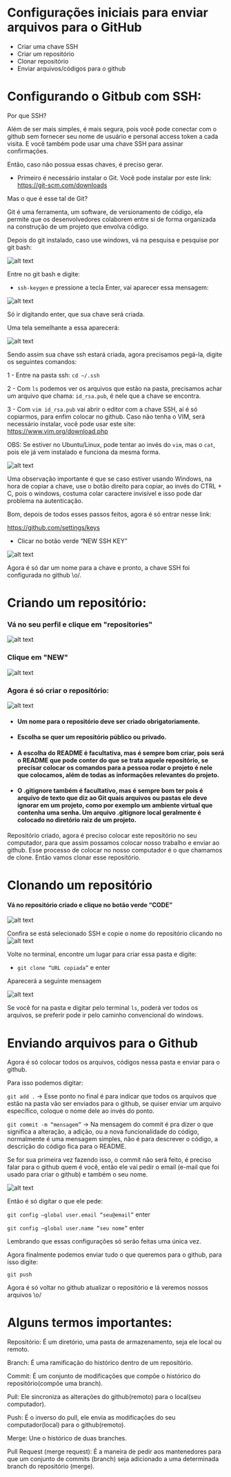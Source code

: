 # Configurações iniciais para enviar arquivos para o GitHub
- Criar uma chave SSH
- Criar um repositório 
- Clonar repositório
- Enviar arquivos/códigos para o github

# Configurando o Gitbub com SSH:

Por que SSH?

Além de ser mais simples, é mais segura, pois você pode conectar com o github sem fornecer seu nome de usuário e personal access token a cada visita. E você também pode usar uma chave SSH para assinar confirmações. 

Então, caso não possua essas chaves, é preciso gerar.


- Primeiro é necessário instalar o Git. Você pode instalar por este link: https://git-scm.com/downloads

Mas o que é esse tal de Git?

Git é uma ferramenta, um software, de versionamento de código, ela permite que os desenvolvedores colaborem entre si de forma organizada na construção de um projeto que envolva código.


Depois do git instalado, caso use windows, vá na pesquisa e pesquise por git bash:

![alt text](https://github.com/liviaspereira/config_github_ssh/blob/main/Imagens/git%20bash.png)

Entre no git bash e digite:

- `ssh-keygen` e pressione a tecla Enter, vai aparecer essa mensagem:

![alt text](https://github.com/liviaspereira/config_github_ssh/blob/main/Imagens/keygen.png)

 Só ir digitando enter, que sua chave será criada.

Uma tela semelhante a essa aparecerá:

![alt text](https://github.com/liviaspereira/config_github_ssh/blob/main/Imagens/ssh%20criado.png)

Sendo assim sua chave ssh estará criada, agora precisamos pegá-la, digite os seguintes comandos:

1 - Entre na pasta ssh: `cd ~/.ssh`

2 - Com `ls` podemos ver os arquivos que estão na pasta, precisamos achar um arquivo que chama: `id_rsa.pub`,  é nele que a chave se encontra.

3 - Com `vim id_rsa.pub` vai abrir o editor com a chave SSH, aí é só copiarmos, para enfim colocar no github. Caso não tenha o VIM, será necessário instalar, você pode usar este site:  https://www.vim.org/download.php

OBS: Se estiver no Ubuntu/Linux, pode tentar ao invés do `vim`, mas o `cat`, pois ele já vem instalado e funciona da mesma forma.

![alt text](https://github.com/liviaspereira/config_github_ssh/blob/main/Imagens/ls%20cd%20vim.png)

Uma observação importante é que se caso estiver usando Windows, na hora de copiar a chave, use o botão direito para copiar, ao invés do CTRL + C, pois o windows, costuma colar caractere invisível e isso pode dar problema na autenticação.

Bom, depois de todos esses passos feitos, agora é só entrar nesse link: 

https://github.com/settings/keys

- Clicar no botão verde “NEW SSH KEY”

![alt text](https://github.com/liviaspereira/config_github_ssh/blob/main/Imagens/ssh%20new%20new.png)

Agora é só dar um nome para a chave e pronto, a chave SSH foi configurada no github \o/.


# Criando um repositório:


### Vá no seu perfil e clique em "repositories"

![alt text](https://github.com/liviaspereira/config_github_ssh/blob/main/Imagens/repositories.png)

### Clique em "NEW"

![alt text](https://github.com/liviaspereira/config_github_ssh/blob/main/Imagens/new.png)

### Agora é só criar o repositório: 


![alt text](https://github.com/liviaspereira/config_github_ssh/blob/main/Imagens/create%20repository.png)


- #### Um nome para o repositório deve ser criado obrigatoriamente.
- #### Escolha se quer um repositório público ou privado.
- #### A escolha do README é facultativa, mas é sempre bom criar, pois será o README que pode conter do que se trata aquele repositório, se precisar colocar os comandos para a pessoa rodar o projeto é nele que colocamos, além de todas as informações relevantes do projeto.
- #### O .gitignore também é facultativo, mas é sempre bom ter pois é  arquivo de texto que diz ao Git quais arquivos ou pastas ele deve ignorar em um projeto, como por exemplo um ambiente virtual que contenha uma senha. Um arquivo  .gitignore local geralmente é colocado no diretório raiz de um projeto. 


Repositório criado, agora é preciso colocar este repositório no seu computador, para que assim possamos colocar nosso trabalho e enviar ao github.
Esse processo de colocar no nosso computador é o que chamamos de clone. Então vamos clonar esse repositório.

# Clonando um repositório 

#### Vá no repositório criado e clique no botão verde “CODE”

![alt text](https://github.com/liviaspereira/config_github_ssh/blob/main/Imagens/clone%20code.png)

Confira se está selecionado SSH e copie o nome do repositório clicando no ![alt text](https://github.com/liviaspereira/config_github_ssh/blob/main/Imagens/copia.png)  

Volte no terminal, encontre um lugar para criar essa pasta e digite: 

- `git clone “URL copiada”`   e enter

Aparecerá a seguinte mensagem

![alt text](https://github.com/liviaspereira/config_github_ssh/blob/main/Imagens/clonado.png)

Se você for na pasta e digitar pelo terminal `ls`, poderá ver todos os arquivos, se preferir pode ir pelo caminho convencional do windows.

# Enviando arquivos para o Github

Agora é só colocar todos os arquivos, códigos nessa pasta e enviar para o github. 

Para isso podemos digitar: 

`git add .`   → Esse ponto no final é para indicar que todos os arquivos que estão na pasta vão ser enviados para o github, se quiser enviar um arquivo específico, coloque o nome dele ao invés do ponto. 

`git commit -m “mensagem”` → Na mensagem do commit é pra dizer o que significa a alteração, a adição, ou a nova funcionalidade do código, normalmente é uma mensagem simples, não é para descrever o código, a descrição do código fica para o README.

Se for sua primeira vez fazendo isso, o commit não será feito, é preciso falar para o github quem é você, então ele vai pedir o email (e-mail que foi usado para criar o github) e também o seu nome.

![alt text](https://github.com/liviaspereira/config_github_ssh/blob/main/Imagens/commit%20config.png)

Então é só digitar o que ele pede:

`git config –global user.email “seu@email”` enter

`git config –global user.name “seu nome”` enter

Lembrando que essas configurações só serão feitas uma única vez.

Agora finalmente podemos enviar tudo o que queremos para o github, para isso digite:

`git push`

Agora é só voltar no github atualizar o repositório e lá veremos nossos arquivos \o/


# Alguns termos importantes:

Repositório: É um diretório, uma pasta de armazenamento, seja ele local ou remoto.

Branch: É uma ramificação do histórico dentro de um repositório.

Commit: É um conjunto de modificações que compõe o histórico do repositório(compõe uma branch).

Pull: Ele sincroniza as alterações do github(remoto) para o local(seu computador).

Push: É o inverso do pull, ele envia as modificações do seu computador(local) para o github(remoto).

Merge: Une o histórico de duas branches. 

Pull Request (merge request): É a maneira de pedir aos mantenedores para que um conjunto de commits (branch) seja adicionado a uma determinada branch do repositório (merge).












